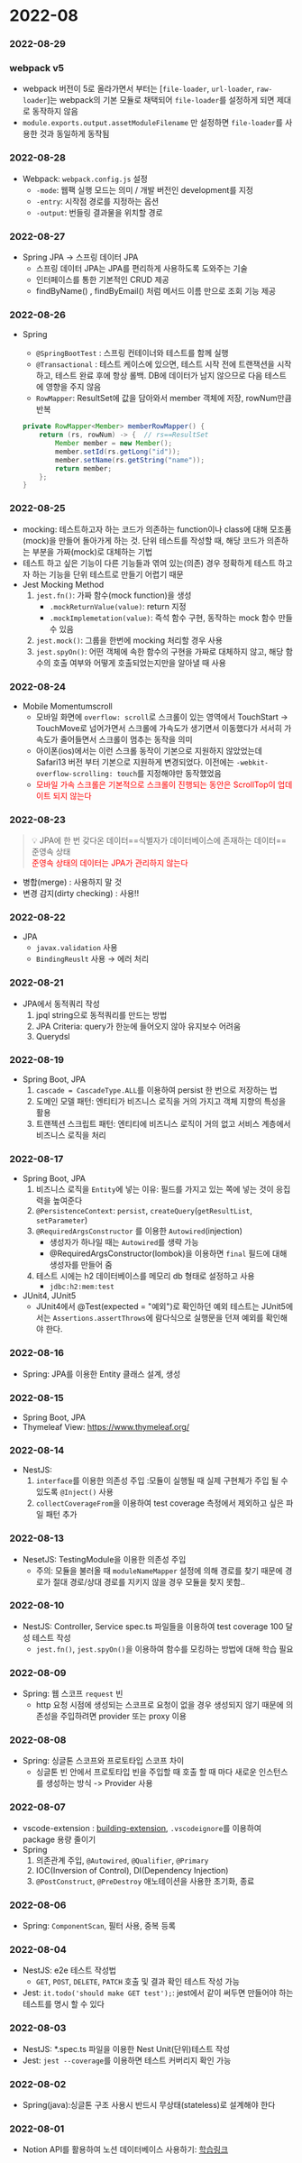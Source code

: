 # 2022-08

### 2022-08-29

### webpack v5
- webpack 버전이 5로 올라가면서 부터는 [`file-loader`, `url-loader`, `raw-loader`]는 webpack의 기본 모듈로 채택되어 `file-loader`를 설정하게 되면 제대로 동작하지 않음
- `module.exports.output.assetModuleFilename` 만 설정하면 `file-loader`를 사용한 것과 동일하게 동작됨

### 2022-08-28
- Webpack: `webpack.config.js` 설정
  - `-mode`: 웹팩 실행 모드는 의미 / 개발 버전인 development를 지정
  - `-entry`: 시작점 경로를 지정하는 옵션
  - `-output`: 번들링 결과물을 위치할 경로

### 2022-08-27
- Spring JPA -> 스프링 데이터 JPA
  - 스프링 데이터 JPA는 JPA를 편리하게 사용하도록 도와주는 기술
  - 인터페이스를 통한 기본적인 CRUD 제공
  - findByName() , findByEmail() 처럼 메서드 이름 만으로 조회 기능 제공

### 2022-08-26
- Spring
  - `@SpringBootTest` : 스프링 컨테이너와 테스트를 함께 실행
  - `@Transactional` : 테스트 케이스에 있으면, 테스트 시작 전에 트랜잭션을 시작하고, 테스트 완료 후에 항상 롤백. DB에 데이터가 남지 않으므로 다음 테스트에 영향을 주지 않음
  - `RowMapper`: ResultSet에 값을 담아와서 member 객체에 저장, rowNum만큼 반복

  ```java
  private RowMapper<Member> memberRowMapper() {
      return (rs, rowNum) -> {  // rs==ResultSet
          Member member = new Member();
          member.setId(rs.getLong("id"));
          member.setName(rs.getString("name"));
          return member;
      };
  }
  ```

### 2022-08-25
- mocking: 테스트하고자 하는 코드가 의존하는 function이나 class에 대해 모조품(mock)을 만들어 돌아가게 하는 것. 단위 테스트를 작성할 때, 해당 코드가 의존하는 부분을 가짜(mock)로 대체하는 기법
- 테스트 하고 싶은 기능이 다른 기능들과 엮여 있는(의존) 경우 정확하게 테스트 하고자 하는 기능을 단위 테스트로 만들기 어렵기 때문
- Jest Mocking Method
  1. `jest.fn()`: 가짜 함수(mock function)을 생성
      - `.mockReturnValue(value)`: return 지정
      - `.mockImplemetation(value)`: 즉석 함수 구현, 동작하는 mock 함수 만들 수 있음
  1. `jest.mock()`: 그룹을 한번에 mocking 처리할 경우 사용
  1. `jest.spyOn()`: 어떤 객체에 속한 함수의 구현을 가짜로 대체하지 않고, 해당 함수의 호출 여부와 어떻게 호출되었는지만을 알아낼 때 사용

### 2022-08-24
- Mobile Momentumscroll
  - 모바일 화면에 `overflow: scroll`로 스크롤이 있는 영역에서 TouchStart -> TouchMove로 넘어가면서 스크롤에 가속도가 생기면서 이동했다가 서서히 가속도가 줄어들면서 스크롤이 멈추는 동작을 의미
  - 아이폰(ios)에서는 이런 스크롤 동작이 기본으로 지원하지 않았었는데 Safari13 버전 부터 기본으로 지원하게 변경되었다. 이전에는 `-webkit-overflow-scrolling: touch`를 지정해야만 동작했었음
  - <span style="color: red;">모바일 가속 스크롤은 기본적으로 스크롤이 진행되는 동안은 ScrollTop이 업데이트 되지 않는다</span>


### 2022-08-23
> 💡 JPA에 한 번 갖다온 데이터==식별자가 데이터베이스에 존재하는 데이터==준영속 상태<br/>
> <span style="color: red;">준영속 상태의 데이터는 JPA가 관리하지 않는다</span>
  - 병합(merge) : 사용하지 말 것
  - 변경 감지(dirty checking) : 사용!!


### 2022-08-22
- JPA
  - `javax.validation` 사용
  - `BindingReuslt` 사용 → 에러 처리

### 2022-08-21
- JPA에서 동적쿼리 작성
  1. jpql string으로 동적쿼리를 만드는 방법
  1. JPA Criteria: query가 한눈에 들어오지 않아 유지보수 어려움
  1. Querydsl

### 2022-08-19
- Spring Boot, JPA
  1. `cascade = CascadeType.ALL`를 이용하여 persist 한 번으로 저장하는 법
  1. 도메인 모델 패턴: 엔티티가 비즈니스 로직을 거의 가지고 객체 지향의 특성을 활용
  1. 트랜젝션 스크립트 패턴: 엔티티에 비즈니스 로직이 거의 없고 서비스 계층에서 비즈니스 로직을 처리

### 2022-08-17
- Spring Boot, JPA
  1. 비즈니스 로직을 `Entity`에 넣는 이유: 필드를 가지고 있는 쪽에 넣는 것이 응집력을 높여준다
  1. `@PersistenceContext`: `persist`, `createQuery`(`getResultList`, `setParameter`)
  1. `@RequiredArgsConstructor` 를 이용한 `Autowired`(injection)
      - 생성자가 하나일 때는 `Autowired`를 생략 가능
      - @RequiredArgsConstructor(lombok)을 이용하면 `final` 필드에 대해 생성자를 만들어 줌
  1. 테스트 시에는 h2 데이터베이스를 메모리 db 형태로 설정하고 사용
      - `jdbc:h2:mem:test`
- JUnit4, JUnit5
  - JUnit4에서 @Test(expected = "예외")로 확인하던 예외 테스트는 JUnit5에서는 `Assertions.assertThrows`에 람다식으로 실행문을 던져 예외를 확인해야 한다.

### 2022-08-16
- Spring: JPA를 이용한 Entity 클래스 설계, 생성

### 2022-08-15
- Spring Boot, JPA
- Thymeleaf View: https://www.thymeleaf.org/

### 2022-08-14
- NestJS:
  1. `interface`를 이용한 의존성 주입 :모듈이 실행될 때 실제 구현체가 주입 될 수 있도록 `@Inject()` 사용
  2. `collectCoverageFrom`을 이용하여 test coverage 측정에서 제외하고 싶은 파일 패턴 추가
  

### 2022-08-13
- NesetJS: TestingModule을 이용한 의존성 주입
  - 주의: 모듈을 불러올 때 `moduleNameMapper` 설정에 의해 경로를 찾기 때문에 경로가 절대 경로/상대 경로를 지키지 않을 경우 모듈을 찾지 못함..

### 2022-08-10
- NestJS: Controller, Service spec.ts 파일들을 이용하여 test coverage 100 달성 테스트 작성
  - `jest.fn()`, `jest.spyOn()`을 이용하여 함수를 모킹하는 방법에 대해 학습 필요

### 2022-08-09
- Spring: 웹 스코프 `request` 빈
  - http 요청 시점에 생성되는 스코프로 요청이 없을 경우 생성되지 않기 때문에 의존성을 주입하려면 provider 또는 proxy 이용

### 2022-08-08
- Spring: 싱글톤 스코프와 프로토타입 스코프 차이
    - 싱글톤 빈 안에서 프로토타입 빈을 주입할 때 호출 할 때 마다 새로운 인스턴스를 생성하는 방식 -> Provider 사용

### 2022-08-07
- vscode-extension : [building-extension](https://code.visualstudio.com/api/working-with-extensions/bundling-extension), `.vscodeignore`를 이용하여 package 용량 줄이기
- Spring
    1. 의존관계 주입, `@Autowired`, `@Qualifier`, `@Primary`
    1. IOC(Inversion of Control), DI(Dependency Injection)
    1. `@PostConstruct`, `@PreDestroy` 애노테이션을 사용한 초기화, 종료

### 2022-08-06
- Spring: `ComponentScan`, 필터 사용, 중복 등록

### 2022-08-04
- NestJS: e2e 테스트 작성법
    - `GET`, `POST`, `DELETE`, `PATCH` 호출 및 결과 확인 테스트 작성 가능
- Jest: `it.todo('should make GET test');`: jest에서 같이 써두면 만들어야 하는 테스트를 명시 할 수 있다

### 2022-08-03
- NestJS: *.spec.ts 파일을 이용한 Nest Unit(단위)테스트 작성
- Jest: `jest --coverage`를 이용하면 테스트 커버리지 확인 가능

### 2022-08-02
- Spring(java):싱글톤 구조 사용시 반드시 무상태(stateless)로 설계해야 한다

### 2022-08-01
- Notion API를 활용하여 노션 데이터베이스 사용하기: [학습링크](https://youtu.be/XCAwSBdeejU)
